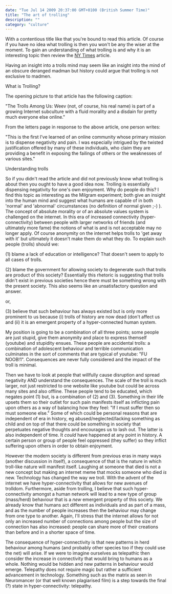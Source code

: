 ```yaml
---
date: "Tue Jul 14 2009 20:37:00 GMT+0100 (British Summer Time)"
title: "The art of trolling"
description: ""
category: "culture"
---
```

With a contentious title like that you're bound to read this article. Of course if you have no idea what trolling is then you won't be any the wiser at the moment. To gain an understanding of what trolling is and why it is an interesting topic then review the [NY Times](http://www.nytimes.com/2008/08/03/magazine/03trolls-t.html) article.

Having an insight into a trolls mind may seem like an insight into the mind of an obscure deranged madman but history could argue that trolling is not exclusive to madmen.

What is Trolling?

The opening picture to that article has the following caption:

"The Trolls Among Us: Weev (not, of course, his real name) is part of a growing Internet subculture with a fluid morality and a disdain for pretty much everyone else online."

From the letters page in response to the above article, one person writes:

"This is the first I’ve learned of an online community whose primary mission is to dispense negativity and pain. I was especially intrigued by the twisted justification offered by many of these individuals, who claim they are providing a benefit in exposing the failings of others or the weaknesses of various sites."

Understanding trolls

So if you didn't read the article and did not previously know what trolling is about then you ought to have a good idea now. Trolling is essentially dispensing negativity for one's own enjoyment. Why do people do this? I find this topic as interesting as the Milgram experiment; both give an insight into the human mind and suggest what humans are capable of in both 'normal' and 'abnormal' circumstances (no definition of normal given ;-) ). The concept of absolute morality or of an absolute values system is challenged on the internet. In this era of increased connectivity (hyper-connectivity) between people with larger networks of friends (and ultimately more fame) the notions of what is and is not acceptable may no longer apply. Of course anonymity on the internet helps trolls to 'get away with it' but ultimately it doesn't make them do what they do. To explain such people (trolls) should we:

(1) blame a lack of education or intelligence? That doesn't seem to apply to all cases of trolls.

(2) blame the government for allowing society to degenerate such that trolls are product of this society? Essentially this rhetoric is suggesting that trolls didn't exist in previous societies hence there must be something wrong with the present society. This also seems like an unsatisfactory question and answer.

or,

(3) believe that such behaviour has always existed but is only more prominent to us because (i) trolls of history are now dead (don't affect us and (ii) it is an emergent property of a hyper-connected human system.

My position is going to be a combination of all three points; some people are just stupid, give them anonymity and place to express themself (youtube) and stupidity ensues. These people are accidental trolls: a combination of adolescent behaviour and terrible communication culminates in the sort of comments that are typical of youtube: "FU NOOB!1". Consequences are never fully considered and the impact of the troll is minimal.

Then we have to look at people that willfully cause disruption and spread negativity AND understand the consequences. The scale of the troll is much larger, not just restricted to one website like youtube but could be across many sites and also offline. These people tend to be educated, which negates point (1) but, is a combination of (2) and (3). Something in their life upsets them so their outlet for such pain manifests itself as inflicting pain upon others as a way of balancing how they feel: "If I must suffer then so must someone else." Some of which could be personal reasons that are independent of era in history, eg abused/neglected/lacking something as child and on top of that there could be something in society that perpetuates negative thoughts and encourages us to lash out. The latter is also independent of time. It _could_ have happened at any point in history. A certain person or group of people feel oppressed (they suffer) so they inflict suffering upon others in order to obtain enjoyment.

However the modern society is different from previous eras in many ways (another discussion in itself), a consequence of that is the nature in which troll-like nature will manifest itself. Laughing at someone that died is not a new concept but making an internet meme that mocks someone who died _is_ new. Technology has changed the way we troll. With the advent of the internet we have hyper-connectivity that allows for new avenues of trolldom. Furthermore, aside from trolling, I believe that such hyper-connectivity amongst a human network will lead to a new type of group (mass/herd) behaviour that is a _new_ emergent property of this society. We already know that humans act different as individuals and as part of a mass, and as the number of people increases then the behaviour may change from one type to another. Again, I'll stress that the internet allows for not only an increased number of connections among people but the size of connection has also increased: people can share more of their creations than before and in a shorter space of time.

The consequence of hyper-connectivity is that new patterns in herd behaviour among humans (and probably other species too if they could use the net) will arise. If we were to imagine ourselves as telepathic then consider the increase in connectivity that would bring to humans as a whole. Nothing would be hidden and new patterns in behaviour would emerge. Telepathy does not require magic but rather a sufficient advancement in technology. Something such as the matrix as seen in Neuromancer (or that well known plagiarised film) is a step towards the final (?) state in hyper-connectivity: telepathy.